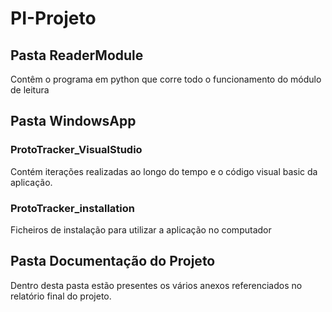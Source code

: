 # PI-Projeto

## Pasta ReaderModule
Contêm o programa em python que corre todo o funcionamento do módulo de leitura

## Pasta WindowsApp

### ProtoTracker_VisualStudio
Contém iterações realizadas ao longo do tempo e o código visual basic da aplicação.

### ProtoTracker_installation
Ficheiros de instalação para utilizar a aplicação no computador

## Pasta Documentação do Projeto
Dentro desta pasta estão presentes os vários anexos referenciados no relatório final do projeto.
